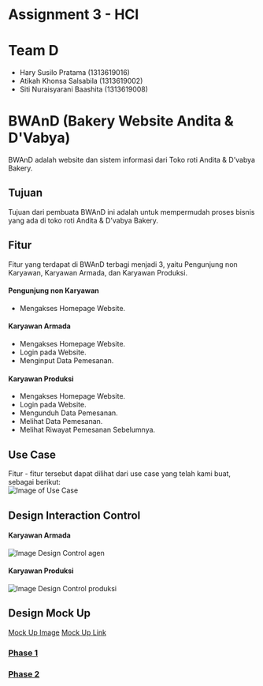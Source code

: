 # Assignment 3 - HCI

# Team D
- Hary Susilo Pratama (1313619016)
- Atikah Khonsa Salsabila (1313619002)
- Siti Nuraisyarani Baashita (1313619008)

# BWAnD (Bakery Website Andita & D'Vabya)
BWAnD adalah website dan sistem informasi dari Toko roti Andita & D’vabya Bakery.

## Tujuan
Tujuan dari pembuata BWAnD ini adalah untuk mempermudah proses bisnis yang ada di toko roti Andita & D’vabya Bakery.

## Fitur
Fitur yang terdapat di BWAnD terbagi menjadi 3, yaitu Pengunjung non Karyawan, Karyawan Armada, dan Karyawan Produksi.

#### Pengunjung non Karyawan
- Mengakses Homepage Website.

#### Karyawan Armada
- Mengakses Homepage Website.
- Login pada Website.
- Menginput Data Pemesanan.

#### Karyawan Produksi
- Mengakses Homepage Website.
- Login pada Website.
- Mengunduh Data Pemesanan.
- Melihat Data Pemesanan.
- Melihat Riwayat Pemesanan Sebelumnya.

## Use Case
Fitur - fitur tersebut dapat dilihat dari use case yang telah kami buat, sebagai berikut:<br>
![Image of Use Case](https://github.com/Nia2311/BWAnD-Bakery-Website-Andita-D-vabya-/blob/main/1st%20Phase/usecase.jpeg)

## Design Interaction Control
#### Karyawan Armada
![Image Design Control agen](https://github.com/Nia2311/BWAnD-Bakery-Website-Andita-D-vabya-/blob/main/1st%20Phase/Interaction%20Mock%20Up/interactionagen.jpeg)

#### Karyawan Produksi
![Image Design Control produksi](https://github.com/Nia2311/BWAnD-Bakery-Website-Andita-D-vabya-/blob/main/1st%20Phase/Interaction%20Mock%20Up/interactionproduksi.jpeg)

## Design Mock Up
[Mock Up Image](https://github.com/Nia2311/BWAnD-Bakery-Website-Andita-D-vabya-/tree/main/1st%20Phase/Mock%20Up%20UI)
[Mock Up Link](https://github.com/Nia2311/BWAnD-Bakery-Website-Andita-D-vabya-/tree/main/1st%20Phase)

### [Phase 1](https://github.com/Nia2311/BWAnD/tree/main/1st%20Phase)

### [Phase 2](https://github.com/Nia2311/BWAnD/tree/main/2nd%20Phase)
